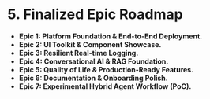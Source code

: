# 5. Finalized Epic Roadmap

* **Epic 1: Platform Foundation & End-to-End Deployment.**
* **Epic 2: UI Toolkit & Component Showcase.**
* **Epic 3: Resilient Real-time Logging.**
* **Epic 4: Conversational AI & RAG Foundation.**
* **Epic 5: Quality of Life & Production-Ready Features.**
* **Epic 6: Documentation & Onboarding Polish.**
* **Epic 7: Experimental Hybrid Agent Workflow (PoC).**
